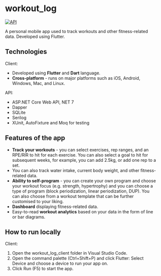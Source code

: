 # workout_log
[![API](https://github.com/TomTomDam/workout-log/actions/workflows/api_build.yaml/badge.svg)](https://github.com/TomTomDam/workout-log/actions/workflows/api_build.yaml)

A personal mobile app used to track workouts and other fitness-related data. Developed using Flutter.

## Technologies
Client:
- Developed using **Flutter** and **Dart** language.
- **Cross-platform** - runs on major platforms such as iOS, Android, Windows, Mac, and Linux.

API:
- ASP.NET Core Web API, NET 7
- Dapper
- SQLite
- Serilog
- XUnit, AutoFixture and Moq for testing

## Features of the app
- **Track your workouts** - you can select exercises, rep ranges, and an RPE/RIR to hit for each exercise. You can also select a goal to hit for subsequent weeks, for example, you can add 2.5kg, or add one rep to a set.
- You can also track water intake, current body weight, and other fitness-related data.
- **Ability to self-program** - you can create your own program and choose your workout focus (e.g. strength, hypertrophy) and you can choose a type of program (block periodization, linear periodization, DUP). You can also choose from a workout template that can be further customised to your liking.
- **Dashboard** displaying fitness-related data.
- Easy-to-read **workout analytics** based on your data in the form of line or bar diagrams.

## How to run locally
Client:
1. Open the workout_log_client folder in Visual Studio Code.
2. Open the command palette (Ctrl+Shift+P) and click Flutter: Select Device and choose a device to run your app on.
3. Click Run (F5) to start the app.
